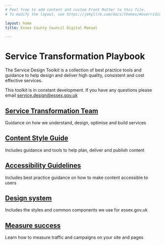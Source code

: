 ```yaml
---
# Feel free to add content and custom Front Matter to this file.
# To modify the layout, see https://jekyllrb.com/docs/themes/#overriding-theme-defaults

layout: home
title: Essex County Council Digital Manual

---
```

# Service Transformation Playbook

The Service Design Toolkit is a collection of best practice tools and guidance to help design and deliver high quality, consistent and cost effective services.

This toolkit is in constant development. If you have any questions please email [service.design@essex.gov.uk](mailto:service.design@essex.gov.uk)

<div class="previews">
  <div class="preview">
    <h2 class="sub-section-heading"><a href="Service-Transformation-Team">Service Transformation Team</a></h2>
    <p>Guidance on how we understand, design, optimise and build services</p>
  </div>
  <div class="preview">
    <h2 class="sub-section-heading"><a href="Content-standards">Content Style Guide</a></h2>
    <p>Includes guidance and tools to help plan, deliver and publish content</p>
  </div>
  <div class="preview">
    <h2 class="sub-section-heading"><a href="Accessibility-guidelines">Accessibility Guidelines</a></h2>
    <p>Includes best practice guidance on how to make content accessible to users</p>
  </div>

  <div class="preview">
    <h2 class="sub-section-heading"><a href="Design-system">Design system</a></h2>
    <p>Includes the styles and common components we use for essex.gov.uk</p>
  </div>
  <div class="preview">
    <h2 class="sub-section-heading"><a href="Measure-success">Measure success</a></h2>
    <p>Learn how to measure traffic and campaigns on your site and pages</p>
  </div>
</div>